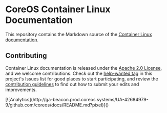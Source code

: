 # CoreOS Container Linux Documentation

This repository contains the Markdown source of the [Container Linux documentation][coreos-docs].

## Contributing

Container Linux documentation is released under the [Apache 2.0 License][asl], and we welcome contributions. Check out the [help-wanted tag][help-wanted] in this project's Issues list for good places to start participating, and review the [contribution guidelines][contributing] to find out how to submit your edits and improvements.


[asl]: LICENSE
[contributing]: CONTRIBUTING.md
[coreos-docs]: https://coreos.com/docs/
[help-wanted]: https://github.com/coreos/docs/issues?q=is%3Aopen+label%3Ahelp-wanted
[style]: STYLE.md "Container Linux Documentation Style and Formatting"

<!-- BEGIN ANALYTICS --> [![Analytics](http://ga-beacon.prod.coreos.systems/UA-42684979-9/github.com/coreos/docs/README.md?pixel)]() <!-- END ANALYTICS -->